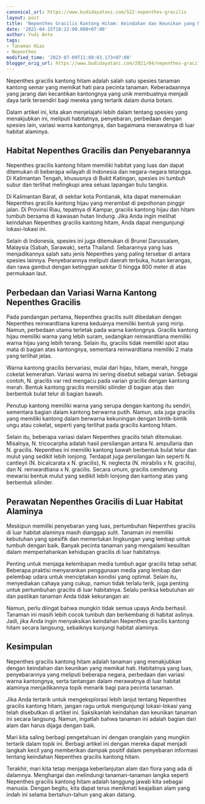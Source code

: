 ```yaml
---
canonical_url: https://www.budidayatani.com/522-nepenthes-gracilis
layout: post
title: 'Nepenthes Gracilis Kantong Hitam: Keindahan dan Keunikan yang Menawan'
date: '2021-04-15T18:22:00.000+07:00'
author: Yudi Anto
tags:
- Tanaman Hias
- Nepenthes
modified_time: '2023-07-09T11:08:03.173+07:00'
blogger_orig_url: https://www.budidayatani.com/2021/04/nepenthes-gracilis-kantong-hitam-si.html
---
```


Nepenthes gracilis kantong hitam adalah salah satu spesies tanaman kantong semar yang memikat hati para pecinta tanaman. Keberadaannya yang jarang dan kecantikan kantongnya yang unik membuatnya menjadi daya tarik tersendiri bagi mereka yang tertarik dalam dunia botani. 

Dalam artikel ini, kita akan menjelajahi lebih dalam tentang spesies yang menakjubkan ini, meliputi habitatnya, penyebaran, perbedaan dengan spesies lain, variasi warna kantongnya, dan bagaimana merawatnya di luar habitat alaminya.

## Habitat Nepenthes Gracilis dan Penyebarannya

Nepenthes gracilis kantong hitam memiliki habitat yang luas dan dapat ditemukan di beberapa wilayah di Indonesia dan negara-negara tetangga. Di Kalimantan Tengah, khususnya di Bukit Katingan, spesies ini tumbuh subur dan terlihat melingkupi area seluas lapangan bulu tangkis. 

Di Kalimantan Barat, di sekitar kota Pontianak, kita dapat menemukan Nepenthes gracilis kantong hijau yang merambat di pepohonan pinggir jalan. Di Provinsi Riau, tepatnya di Kampar, gracilis kantong hijau dan hitam tumbuh bersama di kawasan hutan lindung. Jika Anda ingin melihat keindahan Nepenthes gracilis kantong hitam, Anda dapat mengunjungi lokasi-lokasi ini.

Selain di Indonesia, spesies ini juga ditemukan di Brunei Darussalam, Malaysia (Sabah, Sarawak), serta Thailand. Sebarannya yang luas menjadikannya salah satu jenis Nepenthes yang paling tersebar di antara spesies lainnya. Penyebarannya meliputi daerah terbuka, hutan kerangas, dan rawa gambut dengan ketinggian sekitar 0 hingga 800 meter di atas permukaan laut.

## Perbedaan dan Variasi Warna Kantong Nepenthes Gracilis

Pada pandangan pertama, Nepenthes gracilis sulit dibedakan dengan Nepenthes reinwardtiana karena keduanya memiliki bentuk yang mirip. Namun, perbedaan utama terletak pada warna kantongnya. Gracilis kantong hijau memiliki warna yang lebih suram, sedangkan reinwardtiana memiliki warna hijau yang lebih terang. Selain itu, gracilis tidak memiliki spot atau mata di bagian atas kantongnya, sementara reinwardtiana memiliki 2 mata yang terlihat jelas.

Warna kantong gracilis bervariasi, mulai dari hijau, hitam, merah, hingga cokelat kemerahan. Variasi warna ini sering disebut sebagai varian. Sebagai contoh, N. gracilis var red mengacu pada varian gracilis dengan kantong merah. Bentuk kantong gracilis memiliki silinder di bagian atas dan berbentuk bulat telur di bagian bawah. 

Penutup kantong memiliki warna yang serupa dengan kantong itu sendiri, sementara bagian dalam kantong berwarna putih. Namun, ada juga gracilis yang memiliki kantong dalam berwarna kekuningan dengan bintik-bintik ungu atau cokelat, seperti yang terlihat pada gracilis kantong hitam.

Selain itu, beberapa variasi dalam Nepenthes gracilis telah ditemukan. Misalnya, N. tricocarpha adalah hasil persilangan antara N. ampullaria dan N. gracilis. Nepenthes ini memiliki kantong bawah berbentuk bulat telur dan mulut yang sedikit lebih lonjong. Terdapat juga persilangan lain seperti N. cantleyii (N. bicalcarata x N. gracilis), N. neglecta (N. mirabilis x N. gracilis), dan N. reinwardtiana x N. gracilis. Secara umum, gracilis cenderung mewarisi bentuk mulut yang sedikit lebih lonjong dan kantong atas yang berbentuk silinder.

## Perawatan Nepenthes Gracilis di Luar Habitat Alaminya

Meskipun memiliki penyebaran yang luas, pertumbuhan Nepenthes gracilis di luar habitat alaminya masih dianggap sulit. Tanaman ini memiliki kebutuhan yang spesifik dan memerlukan lingkungan yang lembap untuk tumbuh dengan baik. Banyak pecinta tanaman yang mengalami kesulitan dalam mempertahankan kehidupan gracilis di luar habitatnya.

Penting untuk menjaga kelembapan media tumbuh agar gracilis tetap sehat. Beberapa praktisi menyarankan penggunaan media yang lembap dan pelembap udara untuk menciptakan kondisi yang optimal. Selain itu, menyediakan cahaya yang cukup, namun tidak terlalu terik, juga penting untuk pertumbuhan gracilis di luar habitatnya. Selalu periksa kebutuhan air dan pastikan tanaman Anda tidak kekurangan air.

Namun, perlu diingat bahwa mungkin tidak semua upaya Anda berhasil. Tanaman ini masih lebih cocok tumbuh dan berkembang di habitat aslinya. Jadi, jika Anda ingin menyaksikan keindahan Nepenthes gracilis kantong hitam secara langsung, sebaiknya kunjungi habitat alaminya.

## Kesimpulan

Nepenthes gracilis kantong hitam adalah tanaman yang menakjubkan dengan keindahan dan keunikan yang memikat hati. Habitatnya yang luas, penyebarannya yang meliputi beberapa negara, perbedaan dan variasi warna kantongnya, serta tantangan dalam merawatnya di luar habitat alaminya menjadikannya topik menarik bagi para pecinta tanaman.

Jika Anda tertarik untuk mengeksplorasi lebih lanjut tentang Nepenthes gracilis kantong hitam, jangan ragu untuk mengunjungi lokasi-lokasi yang telah disebutkan di artikel ini. Saksikanlah keindahan dan keunikan tanaman ini secara langsung. Namun, ingatlah bahwa tanaman ini adalah bagian dari alam dan harus dijaga dengan baik.

Mari kita saling berbagi pengetahuan ini dengan oranglain yang mungkin tertarik dalam topik ini. Berbagi artikel ini dengan mereka dapat menjadi langkah kecil yang memberikan dampak positif dalam penyebaran informasi tentang keindahan Nepenthes gracilis kantong hitam.

Terakhir, mari kita tetap menjaga keberlanjutan alam dan flora yang ada di dalamnya. Menghargai dan melindungi tanaman-tanaman langka seperti Nepenthes gracilis kantong hitam adalah tanggung jawab kita sebagai manusia. Dengan begitu, kita dapat terus menikmati keajaiban alam yang indah ini selama bertahun-tahun yang akan datang.

